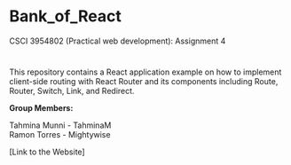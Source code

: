 # Bank_of_React
CSCI 3954802 (Practical web development): Assignment 4
# 
This repository contains a React application example on how to implement client-side routing with React Router and its components including Route, Router, Switch, Link, and Redirect.

<b>Group Members:</b>

Tahmina Munni - TahminaM </br>
Ramon Torres - Mightywise </br>

[Link to the Website]

